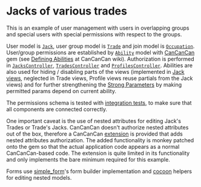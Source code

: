 # Jacks of various trades

This is an example of user management with users in overlapping groups and
special users with special permissions with respect to the groups.

User model is [`Jack`][1], user group model is [`Trade`][2] and join model is
[`Occupation`][3]. User/group permissions are established by [`Ability`][5] model 
with [CanCanCan][4] gem (see [Defining Abilities][6] at CanCanCan wiki). 
Authorization is performed in [`JacksController`][11], [`TradesController`][12] 
and [`ProfilesController`][13]. Abilities are also used for hiding / disabling
parts of the views (implemented in [Jack views][14], neglected in Trade views, 
Profile views reuse partials from the Jack views) and for further strengthening
the [Strong Parameters][15] by making permitted params depend on current ability.

The permissions schema is tested with [integration tests][7], to make sure that 
all components are connected correctly.

One important caveat is the use of nested attributes for editing Jack's Trades or 
Trade's Jacks. CanCanCan doesn't authorize nested attributes out of the box, 
therefore a CanCanCan [extension][8] is provided that adds nested attributes 
authorization. The added functionality is monkey patched onto the gem so that 
the actual application code appears as a normal CanCanCan-based code. The 
extension is quite limited in its functionality and only implements the bare
minimum required for this example. 

Forms use [simple_form][9]'s form builder implementation and [cocoon][10] 
helpers for editing nested models.

[1]: app/models/jack.rb
[2]: app/models/trade.rb
[3]: app/models/occupation.rb
[4]: https://github.com/CanCanCommunity/cancancan
[5]: app/models/ability.rb
[6]: https://github.com/CanCanCommunity/cancancan/wiki/Defining-Abilities
[7]: test/integration
[8]: config/initializers/authorize_nested_attributes.rb
[9]: https://github.com/plataformatec/simple_form
[10]: https://github.com/nathanvda/cocoon
[11]: app/controllers/jacks_controller.rb
[12]: app/controllers/trades_controller.rb
[13]: app/controllers/profiles_controller.rb
[14]: app/views/jacks
[15]: https://edgeguides.rubyonrails.org/action_controller_overview.html#strong-parameters
